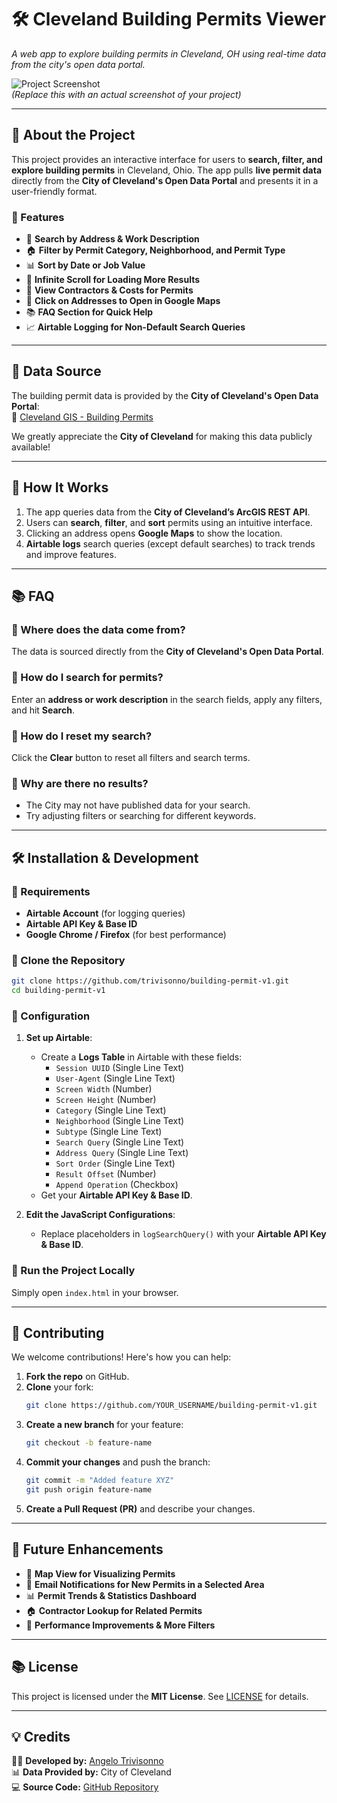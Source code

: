 # 🛠️ Cleveland Building Permits Viewer
*A web app to explore building permits in Cleveland, OH using real-time data from the city's open data portal.*

![Project Screenshot](https://via.placeholder.com/1200x600?text=Project+Screenshot)  
*(Replace this with an actual screenshot of your project)*

---

## 📌 About the Project
This project provides an interactive interface for users to **search, filter, and explore building permits** in Cleveland, Ohio. The app pulls **live permit data** directly from the **City of Cleveland's Open Data Portal** and presents it in a user-friendly format.

### 🔹 Features
- 📍 **Search by Address & Work Description**
- 🏠 **Filter by Permit Category, Neighborhood, and Permit Type**
- 📊 **Sort by Date or Job Value**
- 🔄 **Infinite Scroll for Loading More Results**
- 📌 **View Contractors & Costs for Permits**
- 📍 **Click on Addresses to Open in Google Maps**
- 📚 **FAQ Section for Quick Help**
- 📈 **Airtable Logging for Non-Default Search Queries**

---

## 💽 Data Source
The building permit data is provided by the **City of Cleveland's Open Data Portal**:  
🔗 [Cleveland GIS - Building Permits](https://data.clevelandohio.gov/datasets/ClevelandGIS::building-permits/about)

We greatly appreciate the **City of Cleveland** for making this data publicly available!

---

## 🚀 How It Works
1. The app queries data from the **City of Cleveland’s ArcGIS REST API**.
2. Users can **search**, **filter**, and **sort** permits using an intuitive interface.
3. Clicking an address opens **Google Maps** to show the location.
4. **Airtable logs** search queries (except default searches) to track trends and improve features.

---

## 📚 FAQ
### 🔹 Where does the data come from?
The data is sourced directly from the **City of Cleveland's Open Data Portal**.

### 🔹 How do I search for permits?
Enter an **address or work description** in the search fields, apply any filters, and hit **Search**.

### 🔹 How do I reset my search?
Click the **Clear** button to reset all filters and search terms.

### 🔹 Why are there no results?
- The City may not have published data for your search.
- Try adjusting filters or searching for different keywords.

---

## 🛠️ Installation & Development
### 🔹 Requirements
- **Airtable Account** (for logging queries)
- **Airtable API Key & Base ID**
- **Google Chrome / Firefox** (for best performance)

### 🔹 Clone the Repository
```sh
git clone https://github.com/trivisonno/building-permit-v1.git
cd building-permit-v1
```

### 🔹 Configuration
1. **Set up Airtable**:
   - Create a **Logs Table** in Airtable with these fields:
     - `Session UUID` (Single Line Text)
     - `User-Agent` (Single Line Text)
     - `Screen Width` (Number)
     - `Screen Height` (Number)
     - `Category` (Single Line Text)
     - `Neighborhood` (Single Line Text)
     - `Subtype` (Single Line Text)
     - `Search Query` (Single Line Text)
     - `Address Query` (Single Line Text)
     - `Sort Order` (Single Line Text)
     - `Result Offset` (Number)
     - `Append Operation` (Checkbox)
   - Get your **Airtable API Key & Base ID**.

2. **Edit the JavaScript Configurations**:
   - Replace placeholders in `logSearchQuery()` with your **Airtable API Key & Base ID**.

### 🔹 Run the Project Locally
Simply open `index.html` in your browser.

---

## 🤝 Contributing
We welcome contributions! Here's how you can help:
1. **Fork the repo** on GitHub.
2. **Clone** your fork:
   ```sh
   git clone https://github.com/YOUR_USERNAME/building-permit-v1.git
   ```
3. **Create a new branch** for your feature:
   ```sh
   git checkout -b feature-name
   ```
4. **Commit your changes** and push the branch:
   ```sh
   git commit -m "Added feature XYZ"
   git push origin feature-name
   ```
5. **Create a Pull Request (PR)** and describe your changes.

---

## 🔧 Future Enhancements
- 📍 **Map View for Visualizing Permits**
- 🔔 **Email Notifications for New Permits in a Selected Area**
- 📊 **Permit Trends & Statistics Dashboard**
- 🏠 **Contractor Lookup for Related Permits**
- 🚀 **Performance Improvements & More Filters**

---

## 📚 License
This project is licensed under the **MIT License**. See [LICENSE](LICENSE) for details.

---

## 💡 Credits
👨‍💻 **Developed by:** [Angelo Trivisonno](https://github.com/trivisonno)  
📊 **Data Provided by:** City of Cleveland  
💻 **Source Code:** [GitHub Repository](https://github.com/trivisonno/building-permit-v1)  

